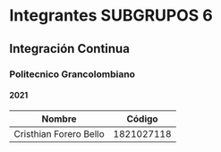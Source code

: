 # Integrantes SUBGRUPOS 6 
## Integración Continua
### Politecnico Grancolombiano
#### 2021

| Nombre | Código |
| ----------- | ----------- |
| Cristhian Forero Bello | 1821027118 |